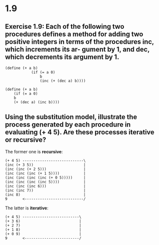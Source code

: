 # 1.9

## Exercise 1.9: Each of the following two procedures defines a method for adding two positive integers in terms of the procedures inc, which increments its ar- gument by 1, and dec, which decrements its argument by 1.

```eval-scheme
(define (+ a b)
            (if (= a 0)
                b
                (inc (+ (dec a) b))))

(define (+ a b)
    (if (= a 0)
    b
    (+ (dec a) (inc b))))
```

## Using the substitution model, illustrate the process generated by each procedure in evaluating \(+ 4 5\). Are these processes iterative or recursive?

The former one is **recursive**:

```text
(+ 4 5) ----------------------------\
(inc (+ 3 5))                       |
(inc (inc (+ 2 5)))                 |
(inc (inc (inc (+ 1 5))))           |
(inc (inc (inc (inc (+ 0 5)))))     |
(inc (inc (inc (inc 5))))           |
(inc (inc (inc 6)))                 |
(inc (inc 7))                       |
(inc 8)                             |
9       <---------------------------/
```

The latter is **iterative**:

```text
(+ 4 5) --------------------------\
(+ 3 6)                           |
(+ 2 7)                           |
(+ 1 8)                           |
(+ 0 9)                           |
9       <-------------------------/
```


